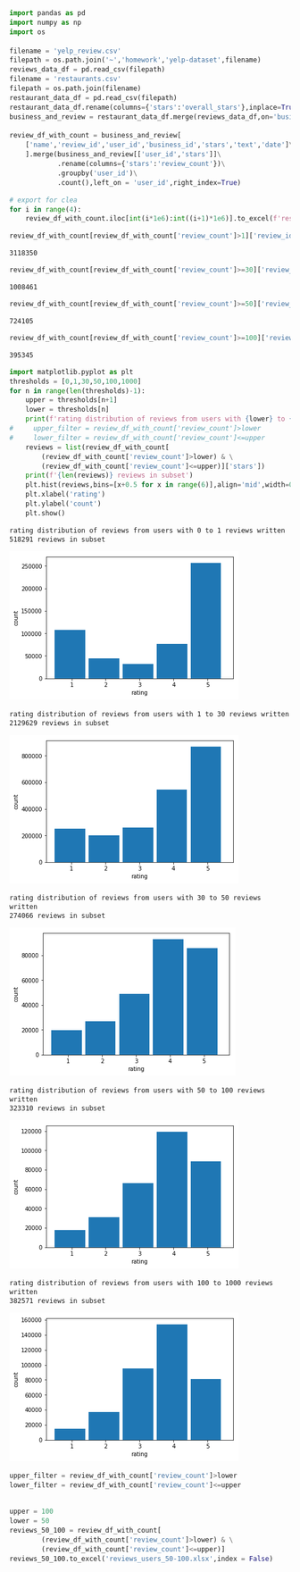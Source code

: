 

```python
import pandas as pd
import numpy as np
import os

filename = 'yelp_review.csv'
filepath = os.path.join('~','homework','yelp-dataset',filename)
reviews_data_df = pd.read_csv(filepath)
filename = 'restaurants.csv'
filepath = os.path.join(filename)
restaurant_data_df = pd.read_csv(filepath)
restaurant_data_df.rename(columns={'stars':'overall_stars'},inplace=True)
business_and_review = restaurant_data_df.merge(reviews_data_df,on='business_id')

review_df_with_count = business_and_review[
    ['name','review_id','user_id','business_id','stars','text','date']\
    ].merge(business_and_review[['user_id','stars']]\
            .rename(columns={'stars':'review_count'})\
            .groupby('user_id')\
            .count(),left_on = 'user_id',right_index=True)
```


```python
# export for clea
for i in range(4):
    review_df_with_count.iloc[int(i*1e6):int((i+1)*1e6)].to_excel(f'restaurant_review_{i}.xlsx',index=False)
```


```python
review_df_with_count[review_df_with_count['review_count']>1]['review_id'].nunique()
```




    3118350




```python
review_df_with_count[review_df_with_count['review_count']>=30]['review_id'].nunique()
```




    1008461




```python
review_df_with_count[review_df_with_count['review_count']>=50]['review_id'].nunique()
```




    724105




```python
review_df_with_count[review_df_with_count['review_count']>=100]['review_id'].nunique()
```




    395345




```python
import matplotlib.pyplot as plt
thresholds = [0,1,30,50,100,1000]
for n in range(len(thresholds)-1):
    upper = thresholds[n+1]
    lower = thresholds[n]
    print(f'rating distribution of reviews from users with {lower} to {upper} reviews written')
#     upper_filter = review_df_with_count['review_count']>lower
#     lower_filter = review_df_with_count['review_count']<=upper
    reviews = list(review_df_with_count[
        (review_df_with_count['review_count']>lower) & \
        (review_df_with_count['review_count']<=upper)]['stars'])
    print(f'{len(reviews)} reviews in subset')
    plt.hist(reviews,bins=[x+0.5 for x in range(6)],align='mid',width=0.9)
    plt.xlabel('rating')
    plt.ylabel('count')
    plt.show()
```

    rating distribution of reviews from users with 0 to 1 reviews written
    518291 reviews in subset



![png](export_filtered_reviews_files/export_filtered_reviews_6_1.png)


    rating distribution of reviews from users with 1 to 30 reviews written
    2129629 reviews in subset



![png](export_filtered_reviews_files/export_filtered_reviews_6_3.png)


    rating distribution of reviews from users with 30 to 50 reviews written
    274066 reviews in subset



![png](export_filtered_reviews_files/export_filtered_reviews_6_5.png)


    rating distribution of reviews from users with 50 to 100 reviews written
    323310 reviews in subset



![png](export_filtered_reviews_files/export_filtered_reviews_6_7.png)


    rating distribution of reviews from users with 100 to 1000 reviews written
    382571 reviews in subset



![png](export_filtered_reviews_files/export_filtered_reviews_6_9.png)



```python
upper_filter = review_df_with_count['review_count']>lower
lower_filter = review_df_with_count['review_count']<=upper
    
```


```python
upper = 100
lower = 50
reviews_50_100 = review_df_with_count[
        (review_df_with_count['review_count']>lower) & \
        (review_df_with_count['review_count']<=upper)]
reviews_50_100.to_excel('reviews_users_50-100.xlsx',index = False)
```
